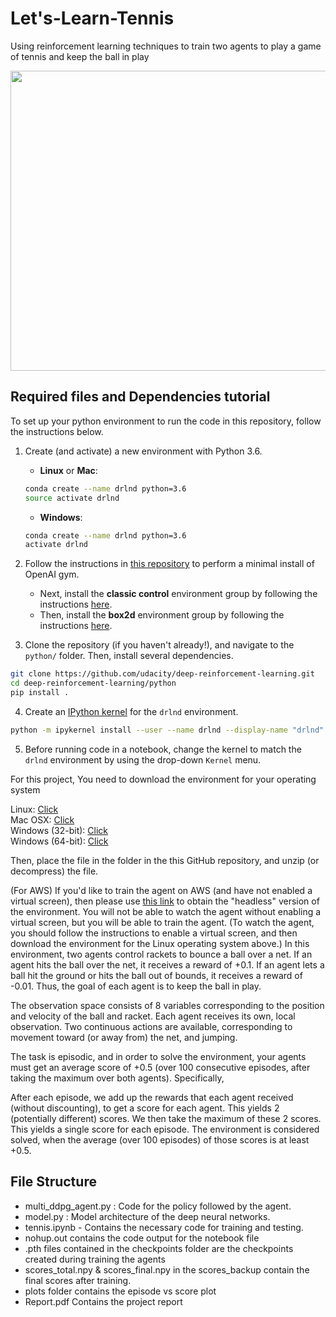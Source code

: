 # Let's-Learn-Tennis
Using reinforcement learning techniques to train two agents to play a game of tennis and keep the ball in play

<p align="center">
  <img width="640" height="480" src="https://miro.medium.com/max/750/1*UmQHDskrYnONpVFk-1TjZA.gif">
</p>

## Required files and Dependencies tutorial

To set up your python environment to run the code in this repository, follow the instructions below.

1. Create (and activate) a new environment with Python 3.6.

	- __Linux__ or __Mac__: 
	```bash
	conda create --name drlnd python=3.6
	source activate drlnd
	```
	- __Windows__: 
	```bash
	conda create --name drlnd python=3.6 
	activate drlnd
	```
	
2. Follow the instructions in [this repository](https://github.com/openai/gym) to perform a minimal install of OpenAI gym.  
	- Next, install the **classic control** environment group by following the instructions [here](https://github.com/openai/gym#classic-control).
	- Then, install the **box2d** environment group by following the instructions [here](https://github.com/openai/gym#box2d).
	
3. Clone the repository (if you haven't already!), and navigate to the `python/` folder.  Then, install several dependencies.
```bash
git clone https://github.com/udacity/deep-reinforcement-learning.git
cd deep-reinforcement-learning/python
pip install .
```

4. Create an [IPython kernel](http://ipython.readthedocs.io/en/stable/install/kernel_install.html) for the `drlnd` environment.  
```bash
python -m ipykernel install --user --name drlnd --display-name "drlnd"
```

5. Before running code in a notebook, change the kernel to match the `drlnd` environment by using the drop-down `Kernel` menu. 

For this project, You need to download the environment for your operating system

Linux: [Click](https://s3-us-west-1.amazonaws.com/udacity-drlnd/P3/Tennis/Tennis_Linux.zip)<br>
Mac OSX: [Click](https://s3-us-west-1.amazonaws.com/udacity-drlnd/P3/Tennis/Tennis.app.zip)<br>
Windows (32-bit): [Click](https://s3-us-west-1.amazonaws.com/udacity-drlnd/P3/Tennis/Tennis_Windows_x86.zip)<br>
Windows (64-bit): [Click](https://s3-us-west-1.amazonaws.com/udacity-drlnd/P3/Tennis/Tennis_Windows_x86_64.zip)<br>

Then, place the file in the folder in the this GitHub repository, and unzip (or decompress) the file.


(For AWS) If you'd like to train the agent on AWS (and have not enabled a virtual screen), then please use [this link](https://s3-us-west-1.amazonaws.com/udacity-drlnd/P3/Tennis/Tennis_Linux_NoVis.zip) to obtain the "headless" version of the environment. You will not be able to watch the agent without enabling a virtual screen, but you will be able to train the agent. (To watch the agent, you should follow the instructions to enable a virtual screen, and then download the environment for the Linux operating system above.)
In this environment, two agents control rackets to bounce a ball over a net. If an agent hits the ball over the net, it receives a reward of +0.1. If an agent lets a ball hit the ground or hits the ball out of bounds, it receives a reward of -0.01. Thus, the goal of each agent is to keep the ball in play.

The observation space consists of 8 variables corresponding to the position and velocity of the ball and racket. Each agent receives its own, local observation. Two continuous actions are available, corresponding to movement toward (or away from) the net, and jumping.

The task is episodic, and in order to solve the environment, your agents must get an average score of +0.5 (over 100 consecutive episodes, after taking the maximum over both agents). Specifically,

After each episode, we add up the rewards that each agent received (without discounting), to get a score for each agent. This yields 2 (potentially different) scores. We then take the maximum of these 2 scores.
This yields a single score for each episode.
The environment is considered solved, when the average (over 100 episodes) of those scores is at least +0.5.


## File Structure

- multi_ddpg_agent.py : Code for the policy followed by the agent.
- model.py : Model architecture of the deep neural networks.
- tennis.ipynb - Contains the necessary code for training and testing.
- nohup.out contains the code output for the notebook file
- .pth files contained in the checkpoints folder are the checkpoints created during training the agents
- scores_total.npy & scores_final.npy in the scores_backup contain the final scores after training.
- plots folder contains the episode vs score plot
- Report.pdf Contains the project report
